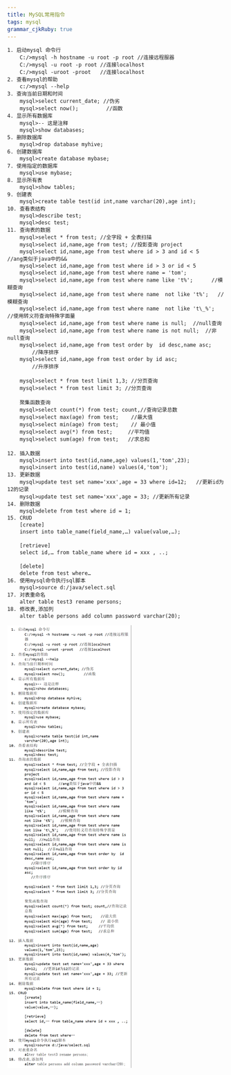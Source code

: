 ```yaml
---
title: MySQL常用指令
tags: mysql
grammar_cjkRuby: true
---
```

	1. 启动mysql 命令行
		C:/>mysql -h hostname -u root -p root //连接远程服器
		C:/>mysql -u root -p root //连接localhost
		C:/>mysql -uroot -proot   //连接localhost
	2. 查看mysql的帮助
		c:/>mysql --help
	3. 查询当前日期和时间
		mysql>select current_date; //伪劣
		mysql>select now();         //函数
	4. 显示所有数据库
		mysql>-- 这是注释
		mysql>show databases;
	5. 删除数据库
		mysql>drop database myhive;
	6. 创建数据库
		mysql>create database mybase;
	7. 使用指定的数据库
		mysql>use mybase;
	8. 显示所有表
		mysql>show tables;
	9. 创建表
		mysql>create table test(id int,name varchar(20),age int);
	10. 查看表结构
		mysql>describe test;
		mysql>desc test;
	11. 查询表的数据  
		mysql>select * from test; //全字段 + 全表扫描
		mysql>select id,name,age from test; //投影查询 project
		mysql>select id,name,age from test where id > 3 and id < 5      //ang类似于java中的&&
		mysql>select id,name,age from test where id > 3 or id < 5 
		mysql>select id,name,age from test where name = 'tom';      
		mysql>select id,name,age from test where name like 't%';      //模糊查询
		mysql>select id,name,age from test where name  not like 't%';   //模糊查询
		mysql>select id,name,age from test where name  not like 't\_%';   //使用转义符查询特殊字面量
		mysql>select id,name,age from test where name is null;  //null查询
		mysql>select id,name,age from test where name is not null;  //非null查询
		mysql>select id,name,age from test order by  id desc,name asc;
			//降序排序
		mysql>select id,name,age from test order by id asc;
			//升序排序
			
		mysql>select * from test limit 1,3; //分页查询
		mysql>select * from test limit 3; //分页查询
		
		聚集函数查询
		mysql>select count(*) from test; count,//查询记录总数
		mysql>select max(age) from test;    //最大值
		mysql>select min(age) from test;    // 最小值
		mysql>select avg(*) from test;     //平均值
		mysql>select sum(age) from test;   //求总和
		
	12. 插入数据
		mysql>insert into test(id,name,age) values(1,'tom',23);
		mysql>insert into test(id,name) values(4,'tom');
	13. 更新数据
		mysql>update test set name='xxx',age = 33 where id=12;   //更新id为12的记录
		mysql>update test set name='xxx',age = 33; //更新所有记录
	14. 删除数据
		mysql>delete from test where id = 1;
	15. CRUD
		[create]
		insert into table_name(field_name,…) value(value,…);
		
		[retrieve]
		select id,… from table_name where id = xxx , ..;
		
		[delete]
		delete from test where…
	16. 使用mysql命令执行sql脚本
		mysql>source d:/java/select.sql
	17. 对表重命名
		alter table test3 rename persons;
	18. 修改表,添加列
		alter table persons add column password varchar(20);
![enter description here][1]


  [1]: https://www.github.com/manpusha/githubimg/raw/master/images/1502463352504.jpg